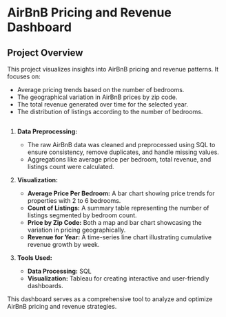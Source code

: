 # AirBnB Pricing and Revenue Dashboard

## **Project Overview**
This project visualizes insights into AirBnB pricing and revenue patterns. It focuses on:
- Average pricing trends based on the number of bedrooms.
- The geographical variation in AirBnB prices by zip code.
- The total revenue generated over time for the selected year.
- The distribution of listings according to the number of bedrooms.

##
1. **Data Preprocessing:**
   - The raw AirBnB data was cleaned and preprocessed using SQL to ensure consistency, remove duplicates, and handle missing values.
   - Aggregations like average price per bedroom, total revenue, and listings count were calculated.

2. **Visualization:**
   - **Average Price Per Bedroom:** A bar chart showing price trends for properties with 2 to 6 bedrooms.
   - **Count of Listings:** A summary table representing the number of listings segmented by bedroom count.
   - **Price by Zip Code:** Both a map and bar chart showcasing the variation in pricing geographically.
   - **Revenue for Year:** A time-series line chart illustrating cumulative revenue growth by week.

3. **Tools Used:**
   - **Data Processing:** SQL
   - **Visualization:** Tableau for creating interactive and user-friendly dashboards.

This dashboard serves as a comprehensive tool to analyze and optimize AirBnB pricing and revenue strategies.
